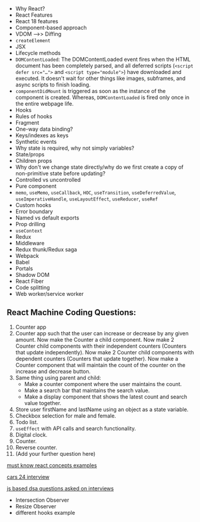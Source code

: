 - Why React?
- React Features
- React 18 features
- Component-based approach
- VDOM -->> Diffing
- `createElement`
- JSX
- Lifecycle methods
 - `DOMContentLoaded`: The DOMContentLoaded event fires when the HTML document has been completely parsed, and all deferred scripts (`<script defer src="…">` and `<script type="module">`) have downloaded and executed. It doesn't wait for other things like images, subframes, and async scripts to finish loading.
- `componentDidMount` is triggered as soon as the instance of the component is created. Whereas, `DOMContentLoaded` is fired only once in the entire webpage life.
- Hooks
- Rules of hooks
- Fragment
- One-way data binding?
- Keys/indexes as keys
- Synthetic events
- Why state is required, why not simply variables?
- State/props
- Children props
- Why don't we change state directly/why do we first create a copy of non-primitive state before updating?
- Controlled vs uncontrolled
- Pure component
- `memo`, `useMemo`, `useCallback`, `HOC`, `useTransition`, `useDeferredValue`, `useImperativeHandle`, `useLayoutEffect`, `useReducer`, `useRef`
- Custom hooks
- Error boundary
- Named vs default exports
- Prop drilling
- `useContext`
- Redux
- Middleware
- Redux thunk/Redux saga
- Webpack
- Babel
- Portals
- Shadow DOM
- React Fiber
- Code splitting
- Web worker/service worker

## React Machine Coding Questions:

1. Counter app
2. Counter app such that the user can increase or decrease by any given amount. Now make the Counter a child component. Now make 2 Counter child components with their independent counters (Counters that update independently). Now make 2 Counter child components with dependent counters (Counters that update together). Now make a Counter component that will maintain the count of the counter on the increase and decrease button.
3. Same thing using parent and child:
    - Make a counter component where the user maintains the count.
    - Make a search bar that maintains the search value.
    - Make a display component that shows the latest count and search value together.
4. Store user firstName and lastName using an object as a state variable.
5. Checkbox selection for male and female.
6. Todo list.
7. `useEffect` with API calls and search functionality.
8. Digital clock.
9. Counter.
10. Reverse counter.
11. (Add your further question here)

[must know react concepts examples](https://codesandbox.io/p/sandbox/seekers-i4kstj)

[cars 24 interview](https://codesandbox.io/p/devbox/cars-24-y82lgm)

[js based dsa questions asked on interviews](https://codesandbox.io/p/sandbox/netomi-interview-fxmngd?file=%2Fsrc%2Findex.js)

- Intersection Observer
- Resize Observer
- different hooks example
